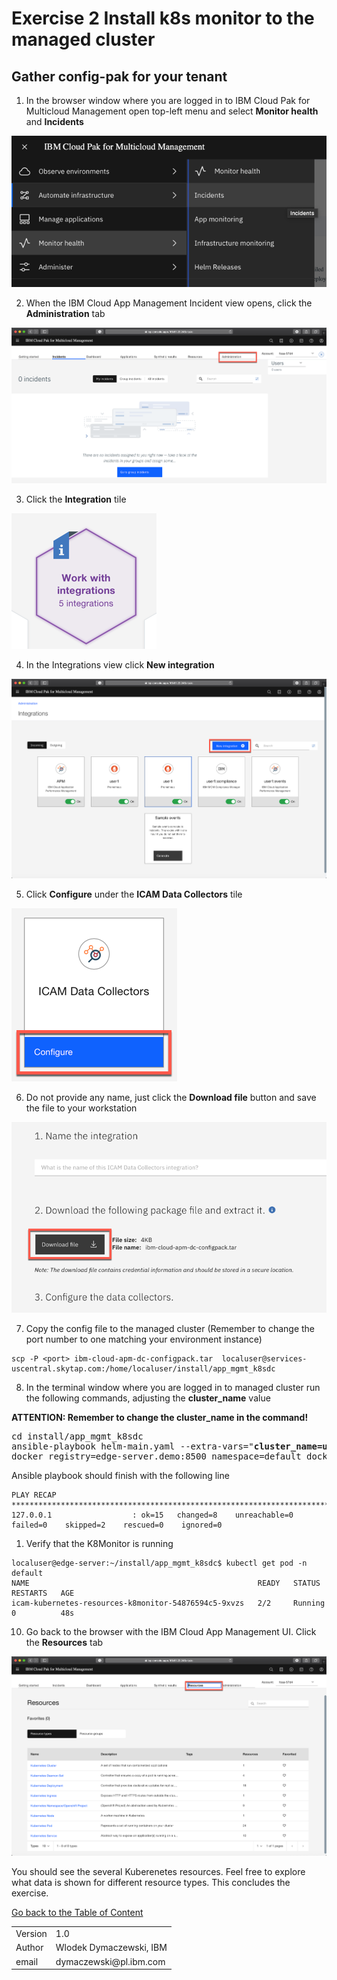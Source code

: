 # Exercise 2 Install k8s monitor to the managed cluster

## Gather config-pak for your tenant

1. In the browser window where you are logged in to IBM Cloud Pak for Multicloud Management open top-left menu and select **Monitor health** and **Incidents**

![](images/2020-01-11-15-49-50.png)

2. When the IBM Cloud App Management Incident view opens, click the **Administration** tab

![](images/2020-01-11-15-53-05.png)

3. Click the **Integration** tile

![](images/2020-01-11-15-54-20.png)

4. In the Integrations view click **New integration**

![](images/2020-01-11-15-56-13.png)

5. Click **Configure** under the **ICAM Data Collectors** tile

![](images/2020-01-11-15-58-46.png)

6. Do not provide any name, just click the **Download file** button and save the file to your workstation

![](images/2020-01-11-16-01-29.png)

7. Copy the config file to the managed cluster (Remember to change the port number to one matching your environment instance)
```
scp -P <port> ibm-cloud-apm-dc-configpack.tar  localuser@services-uscentral.skytap.com:/home/localuser/install/app_mgmt_k8sdc
```

8. In the terminal window where you are logged in to managed cluster run the following commands, adjusting the **cluster_name** value
   
**ATTENTION: Remember to change the cluster_name in the command!**   
<pre>
cd install/app_mgmt_k8sdc
ansible-playbook helm-main.yaml --extra-vars="<b>cluster_name=user1</b> release_name=icam-kubernetes-resources \
docker_registry=edge-server.demo:8500 namespace=default docker_group=default tls_enabled=true"
</pre>

Ansible playbook should finish with the following line
```
PLAY RECAP ****************************************************************************************************************************
127.0.0.1                  : ok=15   changed=8    unreachable=0    failed=0    skipped=2    rescued=0    ignored=0   
```

1. Verify that the K8Monitor is running
```
localuser@edge-server:~/install/app_mgmt_k8sdc$ kubectl get pod -n default
NAME                                                   READY   STATUS    RESTARTS   AGE
icam-kubernetes-resources-k8monitor-54876594c5-9xvzs   2/2     Running   0          48s
```

10. Go back to the browser with the IBM Cloud App Management UI. Click the **Resources** tab

![](images/2020-01-11-17-25-42.png)

You should see the several Kuberenetes resources. Feel free to explore what data is shown for different resource types. This concludes the exercise.

[Go back to the Table of Content](../../README.md)

<table>
  <tr>
    <td>Version</td>
    <td>1.0</td>
  </tr>
  <tr>
    <td>Author</td>
    <td>Wlodek Dymaczewski, IBM</td>
  </tr>
  <tr>
    <td>email</td>
    <td>dymaczewski@pl.ibm.com</td>
  </tr>
</table>